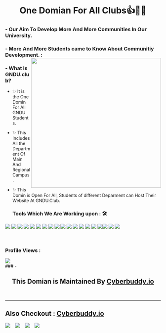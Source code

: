 <h1 align="center"> One Domian For All Clubs👍🤞😎</h1>

### - Our Aim To Develop More And More Communities In Our University.
### - More And More Students came to Know About Communitiy Development. :  <img width="420" src="https://englishtribuneimages.blob.core.windows.net/gallary-content/2020/5/Desk/2020_5$largeimg_1593339688.jpeg" align="right">

### - What Is GNDU.club? 
- ✨ It is the One Domin For All GNDU Students. 
- ✨ This Includes All the Department Of Main And Regional Campus.
- ✨ This Domin is Open For All, Students of different Deparment can Host Their Website At GNDU.Club.

  ### Tools Which We Are Working upon : 🛠

<img src="https://img.shields.io/badge/c++%20-%2300599C.svg?&style=for-the-badge&logo=c%2B%2B&logoColor=white">   <img src="https://img.shields.io/badge/python%20-%2314354C.svg?&style=for-the-badge&logo=python&logoColor=white">   <img src="https://img.shields.io/badge/javascript%20-%23323330.svg?&style=for-the-badge&logo=javascript&logoColor=%23F7DF1E">  <img src="https://img.shields.io/badge/Vercel-000000?style=for-the-badge&logo=vercel&logoColor=white"> <img src="https://img.shields.io/badge/html5%20-%23E34F26.svg?&style=for-the-badge&logo=html5&logoColor=white">   <img src="https://img.shields.io/badge/css3%20-%231572B6.svg?&style=for-the-badge&logo=css3&logoColor=white">   <img src="https://img.shields.io/badge/react%20-%2320232a.svg?&style=for-the-badge&logo=react&logoColor=%2361DAFB">   <img src="https://img.shields.io/badge/bootstrap%20-%23563D7C.svg?&style=for-the-badge&logo=bootstrap&logoColor=white">   <img src="https://img.shields.io/badge/git%20-%23F05033.svg?&style=for-the-badge&logo=git&logoColor=white"/>   <img src="http://img.shields.io/badge/-VS%20Code-000000?style=for-the-badge&logo=Visual-studio-code&logoColor=blue"> <img src="https://img.shields.io/badge/Shell_Script-121011?style=for-the-badge&logo=gnu-bash&logoColor=white"> <img src="https://img.shields.io/badge/Kali_Linux-557C94?style=for-the-badge&logo=kali-linux&logoColor=white"> <img src="https://img.shields.io/badge/PowerShell-5391FE?style=for-the-badge&logo=PowerShell&logoColor=white"> <img src="https://img.shields.io/badge/Wordpress-21759B?style=for-the-badge&logo=wordpress&logoColor=white"> <img src="https://img.shields.io/badge/Ghost-000?style=for-the-badge&logo=ghost&logoColor=yellow"> <img src="https://img.shields.io/badge/MongoDB-white?style=for-the-badge&logo=mongodb&logoColor=4EA94B"><img src="https://img.shields.io/badge/Canva-%2300C4CC.svg?&style=for-the-badge&logo=Canva&logoColor=white">  <img src="https://img.shields.io/badge/Figma-F24E1E?style=for-the-badge&logo=figma&logoColor=white">  <img src="https://img.shields.io/badge/firebase-ffca28?style=for-the-badge&logo=firebase&logoColor=black">
<br><br><br>

### Profile Views : 
  <img src="https://profile-counter.glitch.me/gndu.club/count.svg" />
  <br>
### - <h2 align="center"> This Domian is Maintained By <a href="https://www.cyberbuddy.io">Cyberbuddy.io</a></h2>
<br><hr>

## Also Checkout : [Cyberbuddy.io](https://www.cyberbuddy.io)
<a href="https://blog.cyberbuddy.io"><img src="https://img.shields.io/badge/Ghost-000?style=for-the-badge&logo=ghost&logoColor=yellow"></a> &nbsp;&nbsp;  <a href="https://github.com/cyberbuddy-io"><img src="https://img.shields.io/badge/GitHub-100000?style=for-the-badge&logo=github&logoColor=white"></a>  &nbsp;&nbsp; <a href="https://instagram.com/cyberbuddy.io"><img src="https://img.shields.io/badge/Instagram-E4405F?style=for-the-badge&logo=instagram&logoColor=white"></a> &nbsp;&nbsp;  <a href="https://twitter.com/cyberbuddy_io"><img src="https://img.shields.io/badge/Twitter-1DA1F2?style=for-the-badge&logo=twitter&logoColor=white"></a>

